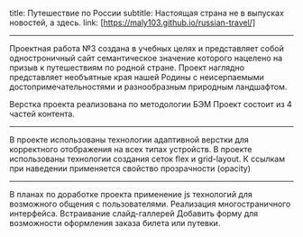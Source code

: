 title: Путешествие по России
subtitle: Настоящая страна не в выпусках новостей, а здесь.
link: [https://maly103.github.io/russian-travel/]
___________________________

Проектная работа №3 создана в учебных целях и представляет собой одностроничный
сайт семантическое значение которого нацелено на призыв к путешествиям по родной стране. Проект наглядно представляет необъятные края нашей Родины с неисерпаемыми достопримечательностями и разнообразным природным ландшафтом.

Верстка проекта реализована по методологии БЭМ
Проект состоит из 4 частей контента.

___________________________

В проекте использованы технологии адаптивной верстки для корректного
отображения на всех типах устройств.
В проекте использованы технологии создания сеток flex и grid-layout.
К ссылкам при наведении применяется свойство прозрачности (opacity)

___________________________

В планах по доработке проекта применение js технологий
для возможного общения с пользователями.
Реализация многостраничного интерфейса.
Встраивание слайд-галлерей
Добавить форму для возможности оформления заказа билета или путевки.


